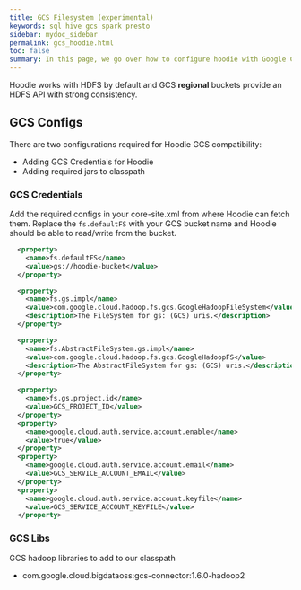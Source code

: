 ```yaml
---
title: GCS Filesystem (experimental)
keywords: sql hive gcs spark presto
sidebar: mydoc_sidebar
permalink: gcs_hoodie.html
toc: false
summary: In this page, we go over how to configure hoodie with Google Cloud Storage.
---
```

Hoodie works with HDFS by default and GCS **regional** buckets provide an HDFS API with strong consistency.

## GCS Configs

There are two configurations required for Hoodie GCS compatibility:

- Adding GCS Credentials for Hoodie
- Adding required jars to classpath

### GCS Credentials

Add the required configs in your core-site.xml from where Hoodie can fetch them. Replace the `fs.defaultFS` with your GCS bucket name and Hoodie should be able to read/write from the bucket.

```xml
  <property>
    <name>fs.defaultFS</name>
    <value>gs://hoodie-bucket</value>
  </property>

  <property>
    <name>fs.gs.impl</name>
    <value>com.google.cloud.hadoop.fs.gcs.GoogleHadoopFileSystem</value>
    <description>The FileSystem for gs: (GCS) uris.</description>
  </property>

  <property>
    <name>fs.AbstractFileSystem.gs.impl</name>
    <value>com.google.cloud.hadoop.fs.gcs.GoogleHadoopFS</value>
    <description>The AbstractFileSystem for gs: (GCS) uris.</description>
  </property>

  <property>
    <name>fs.gs.project.id</name>
    <value>GCS_PROJECT_ID</value>
  </property>
  <property>
    <name>google.cloud.auth.service.account.enable</name>
    <value>true</value>
  </property>
  <property>
    <name>google.cloud.auth.service.account.email</name>
    <value>GCS_SERVICE_ACCOUNT_EMAIL</value>
  </property>
  <property>
    <name>google.cloud.auth.service.account.keyfile</name>
    <value>GCS_SERVICE_ACCOUNT_KEYFILE</value>
  </property>
```

### GCS Libs

GCS hadoop libraries to add to our classpath

- com.google.cloud.bigdataoss:gcs-connector:1.6.0-hadoop2
